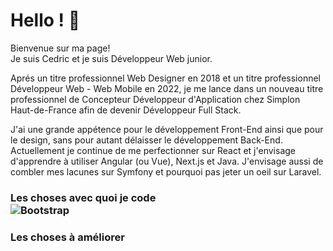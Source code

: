 <h1>Hello ! 👋</h1>
<p>Bienvenue sur ma page! </br> Je suis Cedric et je suis Développeur Web junior. </p>

<p>Aprés un titre professionnel Web Designer en 2018 et un titre professionnel Développeur Web - Web Mobile en 2022, je me lance dans un nouveau titre professionnel de Concepteur Développeur d'Application chez Simplon Haut-de-France afin de devenir Développeur Full Stack. </p>

<p>J'ai une grande appétence pour le développement Front-End ainsi que pour le design, sans pour autant délaisser le développement Back-End. Actuellement je continue de me perfectionner sur React et j'envisage d'apprendre à utiliser Angular (ou Vue), Next.js et Java. J'envisage aussi de combler mes lacunes sur Symfony et pourquoi pas jeter un oeil sur Laravel. </p>

<h3>Les choses avec quoi je code </3>
</br>

  <img alt="Bootstrap" src="https://img.shields.io/badge/bootstrap-%23563D7C.svg?style=for-the-badge&logo=bootstrap&logoColor=white" />
<h3>Les choses à améliorer </3>